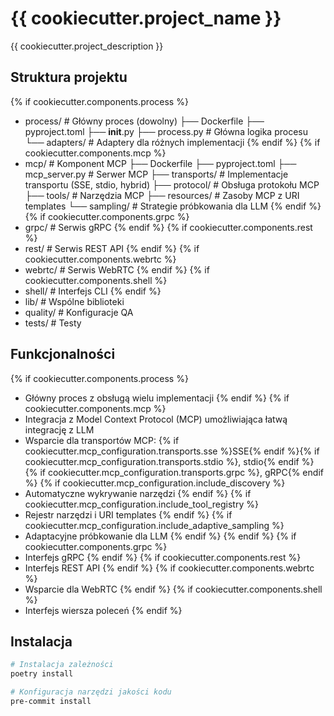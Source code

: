 # {{ cookiecutter.project_name }}

{{ cookiecutter.project_description }}

## Struktura projektu

{% if cookiecutter.components.process %}
- process/                    # Główny proces (dowolny)
  ├── Dockerfile
  ├── pyproject.toml
  ├── __init__.py
  ├── process.py              # Główna logika procesu
  └── adapters/               # Adaptery dla różnych implementacji
{% endif %}
{% if cookiecutter.components.mcp %}
- mcp/                       # Komponent MCP
  ├── Dockerfile
  ├── pyproject.toml
  ├── mcp_server.py          # Serwer MCP
  ├── transports/            # Implementacje transportu (SSE, stdio, hybrid)
  ├── protocol/              # Obsługa protokołu MCP
  ├── tools/                 # Narzędzia MCP
  ├── resources/             # Zasoby MCP z URI templates
  └── sampling/              # Strategie próbkowania dla LLM
{% endif %}
{% if cookiecutter.components.grpc %}
- grpc/                      # Serwis gRPC
{% endif %}
{% if cookiecutter.components.rest %}
- rest/                      # Serwis REST API
{% endif %}
{% if cookiecutter.components.webrtc %}
- webrtc/                    # Serwis WebRTC
{% endif %}
{% if cookiecutter.components.shell %}
- shell/                     # Interfejs CLI
{% endif %}
- lib/                       # Wspólne biblioteki
- quality/                   # Konfiguracje QA
- tests/                     # Testy

## Funkcjonalności

{% if cookiecutter.components.process %}
- Główny proces z obsługą wielu implementacji
{% endif %}
{% if cookiecutter.components.mcp %}
- Integracja z Model Context Protocol (MCP) umożliwiająca łatwą integrację z LLM
- Wsparcie dla transportów MCP: {% if cookiecutter.mcp_configuration.transports.sse %}SSE{% endif %}{% if cookiecutter.mcp_configuration.transports.stdio %}, stdio{% endif %}{% if cookiecutter.mcp_configuration.transports.grpc %}, gRPC{% endif %}
{% if cookiecutter.mcp_configuration.include_discovery %}
- Automatyczne wykrywanie narzędzi
{% endif %}
{% if cookiecutter.mcp_configuration.include_tool_registry %}
- Rejestr narzędzi i URI templates
{% endif %}
{% if cookiecutter.mcp_configuration.include_adaptive_sampling %}
- Adaptacyjne próbkowanie dla LLM
{% endif %}
{% endif %}
{% if cookiecutter.components.grpc %}
- Interfejs gRPC
{% endif %}
{% if cookiecutter.components.rest %}
- Interfejs REST API
{% endif %}
{% if cookiecutter.components.webrtc %}
- Wsparcie dla WebRTC
{% endif %}
{% if cookiecutter.components.shell %}
- Interfejs wiersza poleceń
{% endif %}

## Instalacja

```bash
# Instalacja zależności
poetry install

# Konfiguracja narzędzi jakości kodu
pre-commit install